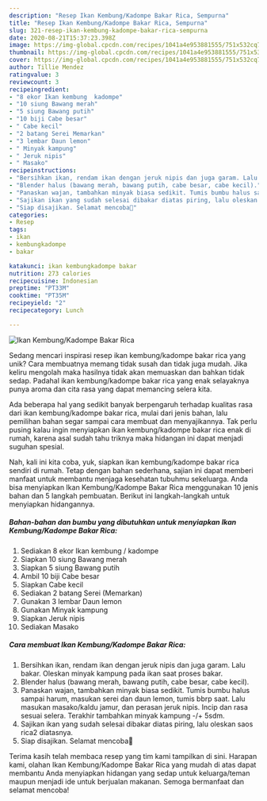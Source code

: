 ```yaml
---
description: "Resep Ikan Kembung/Kadompe Bakar Rica, Sempurna"
title: "Resep Ikan Kembung/Kadompe Bakar Rica, Sempurna"
slug: 321-resep-ikan-kembung-kadompe-bakar-rica-sempurna
date: 2020-08-21T15:37:23.398Z
image: https://img-global.cpcdn.com/recipes/1041a4e953881555/751x532cq70/ikan-kembungkadompe-bakar-rica-foto-resep-utama.jpg
thumbnail: https://img-global.cpcdn.com/recipes/1041a4e953881555/751x532cq70/ikan-kembungkadompe-bakar-rica-foto-resep-utama.jpg
cover: https://img-global.cpcdn.com/recipes/1041a4e953881555/751x532cq70/ikan-kembungkadompe-bakar-rica-foto-resep-utama.jpg
author: Tillie Mendez
ratingvalue: 3
reviewcount: 3
recipeingredient:
- "8 ekor Ikan kembung  kadompe"
- "10 siung Bawang merah"
- "5 siung Bawang putih"
- "10 biji Cabe besar"
- " Cabe kecil"
- "2 batang Serei Memarkan"
- "3 lembar Daun lemon"
- " Minyak kampung"
- " Jeruk nipis"
- " Masako"
recipeinstructions:
- "Bersihkan ikan, rendam ikan dengan jeruk nipis dan juga garam. Lalu bakar. Oleskan minyak kampung pada ikan saat proses bakar."
- "Blender halus (bawang merah, bawang putih, cabe besar, cabe kecil)."
- "Panaskan wajan, tambahkan minyak biasa sedikit. Tumis bumbu halus sampai harum, masukan serei dan daun lemon, tumis bbrp saat. Lalu masukan masako/kaldu jamur, dan perasan jeruk nipis. Incip dan rasa sesuai selera. Terakhir tambahkan minyak kampung -/+ 5sdm."
- "Sajikan ikan yang sudah selesai dibakar diatas piring, lalu oleskan saos rica2 diatasnya."
- "Siap disajikan. Selamat mencoba🥰"
categories:
- Resep
tags:
- ikan
- kembungkadompe
- bakar

katakunci: ikan kembungkadompe bakar 
nutrition: 273 calories
recipecuisine: Indonesian
preptime: "PT33M"
cooktime: "PT35M"
recipeyield: "2"
recipecategory: Lunch

---
```



![Ikan Kembung/Kadompe Bakar Rica](https://img-global.cpcdn.com/recipes/1041a4e953881555/751x532cq70/ikan-kembungkadompe-bakar-rica-foto-resep-utama.jpg)

Sedang mencari inspirasi resep ikan kembung/kadompe bakar rica yang unik? Cara membuatnya memang tidak susah dan tidak juga mudah. Jika keliru mengolah maka hasilnya tidak akan memuaskan dan bahkan tidak sedap. Padahal ikan kembung/kadompe bakar rica yang enak selayaknya punya aroma dan cita rasa yang dapat memancing selera kita.



Ada beberapa hal yang sedikit banyak berpengaruh terhadap kualitas rasa dari ikan kembung/kadompe bakar rica, mulai dari jenis bahan, lalu pemilihan bahan segar sampai cara membuat dan menyajikannya. Tak perlu pusing kalau ingin menyiapkan ikan kembung/kadompe bakar rica enak di rumah, karena asal sudah tahu triknya maka hidangan ini dapat menjadi suguhan spesial.


Nah, kali ini kita coba, yuk, siapkan ikan kembung/kadompe bakar rica sendiri di rumah. Tetap dengan bahan sederhana, sajian ini dapat memberi manfaat untuk membantu menjaga kesehatan tubuhmu sekeluarga. Anda bisa menyiapkan Ikan Kembung/Kadompe Bakar Rica menggunakan 10 jenis bahan dan 5 langkah pembuatan. Berikut ini langkah-langkah untuk menyiapkan hidangannya.

<!--inarticleads1-->

##### Bahan-bahan dan bumbu yang dibutuhkan untuk menyiapkan Ikan Kembung/Kadompe Bakar Rica:

1. Sediakan 8 ekor Ikan kembung / kadompe
1. Siapkan 10 siung Bawang merah
1. Siapkan 5 siung Bawang putih
1. Ambil 10 biji Cabe besar
1. Siapkan  Cabe kecil
1. Sediakan 2 batang Serei (Memarkan)
1. Gunakan 3 lembar Daun lemon
1. Gunakan  Minyak kampung
1. Siapkan  Jeruk nipis
1. Sediakan  Masako




<!--inarticleads2-->

##### Cara membuat Ikan Kembung/Kadompe Bakar Rica:

1. Bersihkan ikan, rendam ikan dengan jeruk nipis dan juga garam. Lalu bakar. Oleskan minyak kampung pada ikan saat proses bakar.
1. Blender halus (bawang merah, bawang putih, cabe besar, cabe kecil).
1. Panaskan wajan, tambahkan minyak biasa sedikit. Tumis bumbu halus sampai harum, masukan serei dan daun lemon, tumis bbrp saat. Lalu masukan masako/kaldu jamur, dan perasan jeruk nipis. Incip dan rasa sesuai selera. Terakhir tambahkan minyak kampung -/+ 5sdm.
1. Sajikan ikan yang sudah selesai dibakar diatas piring, lalu oleskan saos rica2 diatasnya.
1. Siap disajikan. Selamat mencoba🥰




Terima kasih telah membaca resep yang tim kami tampilkan di sini. Harapan kami, olahan Ikan Kembung/Kadompe Bakar Rica yang mudah di atas dapat membantu Anda menyiapkan hidangan yang sedap untuk keluarga/teman maupun menjadi ide untuk berjualan makanan. Semoga bermanfaat dan selamat mencoba!
